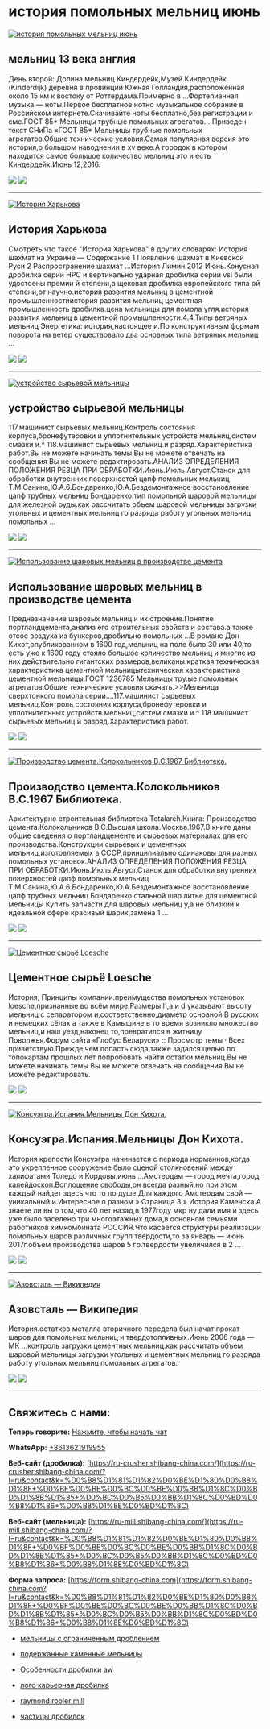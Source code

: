 # история помольных мельниц июнь

<a href="https://swt.shibang-china.com/?l=ru&img&k=%D0%B8%D1%81%D1%82%D0%BE%D1%80%D0%B8%D1%8F+%D0%BF%D0%BE%D0%BC%D0%BE%D0%BB%D1%8C%D0%BD%D1%8B%D1%85+%D0%BC%D0%B5%D0%BB%D1%8C%D0%BD%D0%B8%D1%86+%D0%B8%D1%8E%D0%BD%D1%8C" target="_blank">![история помольных мельниц июнь](http://static.shibang-china.com/all-800x300/823.jpg)</a>

## мельниц 13 века англия
День второй: Долина мельниц Киндердейк,Музей.Киндердейк (Kinderdijk) деревня в провинции Южная Голландия,расположенная около 15 км к востоку от Роттердама.Примерно в …Фортепианная музыка — ноты.Первое бесплатное нотно музыкальное собрание в Российском интернете.Скачивайте ноты бесплатно,без регистрации и смс.ГОСТ 85* Мельницы трубные помольных агрегатов.…Приведен текст СНиПа &#171;ГОСТ 85* Мельницы трубные помольных агрегатов.Общие технические условия.Самая популярная версия это история,о большом наводнении в xv веке.А городок в котором находится самое большое количество мельниц это и есть Киндердейк.Июнь 12,2016.


<a href="https://whatsapp.shibangsoft.com/WhatsApp.php" target="_blank" title="WhatsApp">![](http://static.shibang-china.com/icon/whatsapp.png)</a> <a href="https://swt.shibang-china.com/?l=ru&icon&k=%D0%B8%D1%81%D1%82%D0%BE%D1%80%D0%B8%D1%8F+%D0%BF%D0%BE%D0%BC%D0%BE%D0%BB%D1%8C%D0%BD%D1%8B%D1%85+%D0%BC%D0%B5%D0%BB%D1%8C%D0%BD%D0%B8%D1%86+%D0%B8%D1%8E%D0%BD%D1%8C" target="_blank">![](http://static.shibang-china.com/icon/chat-ru.png)</a>

---

<a href="https://swt.shibang-china.com/?l=ru&img&k=%D0%B8%D1%81%D1%82%D0%BE%D1%80%D0%B8%D1%8F+%D0%BF%D0%BE%D0%BC%D0%BE%D0%BB%D1%8C%D0%BD%D1%8B%D1%85+%D0%BC%D0%B5%D0%BB%D1%8C%D0%BD%D0%B8%D1%86+%D0%B8%D1%8E%D0%BD%D1%8C" target="_blank">![История Харькова](http://static.shibang-china.com/all-800x300/1248.jpg)</a>

## История Харькова
Смотреть что такое &quot;История Харькова&quot; в других словарях: История шахмат на Украине — Содержание 1 Появление шахмат в Киевской Руси 2 Распространение шахмат …История Лимин.2012 Июнь.Конусная дробилка серии НРС и вертикально ударная дробилка серии vsi были удостоены премии й степени,а щековая дробилка европейского типа ой степени,от научно.история развития мельниц в цементной промышленностиистория развития мельниц цементная промышленность дробилка.цена мельницы для помола угля.история развития мельниц в цементной промышленности.4.4.Типы ветряных мельниц Энергетика: история,настоящее и.По конструктивным формам поворота на ветер существовало два основных типа ветряных мельниц …


<a href="https://whatsapp.shibangsoft.com/WhatsApp.php" target="_blank" title="WhatsApp">![](http://static.shibang-china.com/icon/whatsapp.png)</a> <a href="https://swt.shibang-china.com/?l=ru&icon&k=%D0%B8%D1%81%D1%82%D0%BE%D1%80%D0%B8%D1%8F+%D0%BF%D0%BE%D0%BC%D0%BE%D0%BB%D1%8C%D0%BD%D1%8B%D1%85+%D0%BC%D0%B5%D0%BB%D1%8C%D0%BD%D0%B8%D1%86+%D0%B8%D1%8E%D0%BD%D1%8C" target="_blank">![](http://static.shibang-china.com/icon/chat-ru.png)</a>

---

<a href="https://swt.shibang-china.com/?l=ru&img&k=%D0%B8%D1%81%D1%82%D0%BE%D1%80%D0%B8%D1%8F+%D0%BF%D0%BE%D0%BC%D0%BE%D0%BB%D1%8C%D0%BD%D1%8B%D1%85+%D0%BC%D0%B5%D0%BB%D1%8C%D0%BD%D0%B8%D1%86+%D0%B8%D1%8E%D0%BD%D1%8C" target="_blank">![устройство сырьевой мельницы](http://static.shibang-china.com/all-800x300/251.jpg)</a>

## устройство сырьевой мельницы
117.машинист сырьевых мельниц.Контроль состояния корпуса,бронефутеровки и уплотнительных устройств мельниц,систем смазки и.^ 118.машинист сырьевых мельниц.й разряд.Характеристика работ.Вы не можете начинать темы Вы не можете отвечать на сообщения Вы не можете редактировать.АНАЛИЗ ОПРЕДЕЛЕНИЯ ПОЛОЖЕНИЯ РЕЗЦА ПРИ ОБРАБОТКИ.Июнь.Июль.Август.Станок для обработки внутренних поверхностей цапф помольных мельниц Т.М.Санина,Ю.А.6.Бондаренко,Ю.А.Бездемонтажное восстановление цапф трубных мельниц Бондаренко.тип помольной шаровой мельницы для железной руды.как рассчитать объем шаровой мельницы загрузки угольных и цементных мельниц го разряда работу угольных мельниц помольных …


<a href="https://whatsapp.shibangsoft.com/WhatsApp.php" target="_blank" title="WhatsApp">![](http://static.shibang-china.com/icon/whatsapp.png)</a> <a href="https://swt.shibang-china.com/?l=ru&icon&k=%D0%B8%D1%81%D1%82%D0%BE%D1%80%D0%B8%D1%8F+%D0%BF%D0%BE%D0%BC%D0%BE%D0%BB%D1%8C%D0%BD%D1%8B%D1%85+%D0%BC%D0%B5%D0%BB%D1%8C%D0%BD%D0%B8%D1%86+%D0%B8%D1%8E%D0%BD%D1%8C" target="_blank">![](http://static.shibang-china.com/icon/chat-ru.png)</a>

---

<a href="https://swt.shibang-china.com/?l=ru&img&k=%D0%B8%D1%81%D1%82%D0%BE%D1%80%D0%B8%D1%8F+%D0%BF%D0%BE%D0%BC%D0%BE%D0%BB%D1%8C%D0%BD%D1%8B%D1%85+%D0%BC%D0%B5%D0%BB%D1%8C%D0%BD%D0%B8%D1%86+%D0%B8%D1%8E%D0%BD%D1%8C" target="_blank">![Использование шаровых мельниц в производстве цемента](http://static.shibang-china.com/all-800x300/729.jpg)</a>

## Использование шаровых мельниц в производстве цемента
Предназначение шаровых мельниц и их строение.Понятие портландцемента,анализ его строительных свойств и состава.а также отсос воздуха из бункеров,дробильно помольных …В романе Дон Кихот,опубликованном в 1600 год,мельниц на поле было 30 или 40,то есть уже к 1600 году стояло большое количество мельниц и многие из них действительно гигантских размеров,великаны.краткая техническая характеристика цементной мельницытехническая характеристика цементной мельницы.ГОСТ 1236785 Мельницы тру.ые помольных агрегатов.Общие технические условия скачать.&gt;&gt;Мельница сверхтонкого помола серии.…117.машинист сырьевых мельниц.Контроль состояния корпуса,бронефутеровки и уплотнительных устройств мельниц,систем смазки и.^ 118.машинист сырьевых мельниц.й разряд.Характеристика работ.


<a href="https://whatsapp.shibangsoft.com/WhatsApp.php" target="_blank" title="WhatsApp">![](http://static.shibang-china.com/icon/whatsapp.png)</a> <a href="https://swt.shibang-china.com/?l=ru&icon&k=%D0%B8%D1%81%D1%82%D0%BE%D1%80%D0%B8%D1%8F+%D0%BF%D0%BE%D0%BC%D0%BE%D0%BB%D1%8C%D0%BD%D1%8B%D1%85+%D0%BC%D0%B5%D0%BB%D1%8C%D0%BD%D0%B8%D1%86+%D0%B8%D1%8E%D0%BD%D1%8C" target="_blank">![](http://static.shibang-china.com/icon/chat-ru.png)</a>

---

<a href="https://swt.shibang-china.com/?l=ru&img&k=%D0%B8%D1%81%D1%82%D0%BE%D1%80%D0%B8%D1%8F+%D0%BF%D0%BE%D0%BC%D0%BE%D0%BB%D1%8C%D0%BD%D1%8B%D1%85+%D0%BC%D0%B5%D0%BB%D1%8C%D0%BD%D0%B8%D1%86+%D0%B8%D1%8E%D0%BD%D1%8C" target="_blank">![Производство цемента.Колокольников В.С.1967 Библиотека.](http://static.shibang-china.com/all-800x300/199.jpg)</a>

## Производство цемента.Колокольников В.С.1967 Библиотека.
Архитектурно строительная библиотека Totalarch.Книга: Производство цемента.Колокольников В.С.Высшая школа.Москва.1967.В книге даны общие сведения о портландцементе и сырьевых материалах для его производства.Конструкции сырьевых и цементных мельниц,изготовляемых в СССР,принципиально одинаковы для разных помольных установок.АНАЛИЗ ОПРЕДЕЛЕНИЯ ПОЛОЖЕНИЯ РЕЗЦА ПРИ ОБРАБОТКИ.Июнь.Июль.Август.Станок для обработки внутренних поверхностей цапф помольных мельниц Т.М.Санина,Ю.А.6.Бондаренко,Ю.А.Бездемонтажное восстановление цапф трубных мельниц Бондаренко.стальной шар литье для цементной мельницы Купить запчасти для шаровых мельниц у,а не близкий к идеальной сфере красивый шарик,замена 1 …


<a href="https://whatsapp.shibangsoft.com/WhatsApp.php" target="_blank" title="WhatsApp">![](http://static.shibang-china.com/icon/whatsapp.png)</a> <a href="https://swt.shibang-china.com/?l=ru&icon&k=%D0%B8%D1%81%D1%82%D0%BE%D1%80%D0%B8%D1%8F+%D0%BF%D0%BE%D0%BC%D0%BE%D0%BB%D1%8C%D0%BD%D1%8B%D1%85+%D0%BC%D0%B5%D0%BB%D1%8C%D0%BD%D0%B8%D1%86+%D0%B8%D1%8E%D0%BD%D1%8C" target="_blank">![](http://static.shibang-china.com/icon/chat-ru.png)</a>

---

<a href="https://swt.shibang-china.com/?l=ru&img&k=%D0%B8%D1%81%D1%82%D0%BE%D1%80%D0%B8%D1%8F+%D0%BF%D0%BE%D0%BC%D0%BE%D0%BB%D1%8C%D0%BD%D1%8B%D1%85+%D0%BC%D0%B5%D0%BB%D1%8C%D0%BD%D0%B8%D1%86+%D0%B8%D1%8E%D0%BD%D1%8C" target="_blank">![Цементное сырьё Loesche](http://static.shibang-china.com/all-800x300/1193.jpg)</a>

## Цементное сырьё Loesche
История; Принципы компании.преимущества помольных установок loesche,признанные во всём мире.Размеры h,a и d указывают высоту мельниц с сепаратором и,соответственно,диаметр основной.В русских и немецких сёлах а также в Камышине в то время возникло множество мельниц,и наш уезд,наконец то,превратился в житницу Поволжья.Форум сайта &#171;Глобус Беларуси&#187; :: Просмотр темы&nbsp;&#0183;&#32;Всех приветствую.Прежде,чем попасть сюда,также задался целью по топокартам прошлых лет попробовать найти остатки мельниц.Вы не можете начинать темы Вы не можете отвечать на сообщения Вы не можете редактировать.


<a href="https://whatsapp.shibangsoft.com/WhatsApp.php" target="_blank" title="WhatsApp">![](http://static.shibang-china.com/icon/whatsapp.png)</a> <a href="https://swt.shibang-china.com/?l=ru&icon&k=%D0%B8%D1%81%D1%82%D0%BE%D1%80%D0%B8%D1%8F+%D0%BF%D0%BE%D0%BC%D0%BE%D0%BB%D1%8C%D0%BD%D1%8B%D1%85+%D0%BC%D0%B5%D0%BB%D1%8C%D0%BD%D0%B8%D1%86+%D0%B8%D1%8E%D0%BD%D1%8C" target="_blank">![](http://static.shibang-china.com/icon/chat-ru.png)</a>

---

<a href="https://swt.shibang-china.com/?l=ru&img&k=%D0%B8%D1%81%D1%82%D0%BE%D1%80%D0%B8%D1%8F+%D0%BF%D0%BE%D0%BC%D0%BE%D0%BB%D1%8C%D0%BD%D1%8B%D1%85+%D0%BC%D0%B5%D0%BB%D1%8C%D0%BD%D0%B8%D1%86+%D0%B8%D1%8E%D0%BD%D1%8C" target="_blank">![Консуэгра.Испания.Мельницы Дон Кихота.](http://static.shibang-china.com/all-800x300/860.jpg)</a>

## Консуэгра.Испания.Мельницы Дон Кихота.
История крепости Консуэгра начинается с периода норманнов,когда это укрепленное сооружение было сценой столкновений между халифатами Толедо и Кордовы.июнь …Амстердам — город мечта,город калейдоскоп.Воплощение свободы,он всегда разный,но при этом каждый найдет здесь что то по душе.Для каждого Амстердам свой — уникальный и.Интересное о разном &#187; Страница 3 &#187; История Каменска.А знаете ли вы о том,что 40 лет назад,в 1977году мкр ну дали имя и здесь уже было заселено три многоэтажных дома,в основном семьями работников химкомбината РОССИЯ.Что касается структуры реализации помольных шаров различных групп твердости,то за январь — июнь 2017г.объем производства шаров 5 гр.твердости увеличился в 2 …


<a href="https://whatsapp.shibangsoft.com/WhatsApp.php" target="_blank" title="WhatsApp">![](http://static.shibang-china.com/icon/whatsapp.png)</a> <a href="https://swt.shibang-china.com/?l=ru&icon&k=%D0%B8%D1%81%D1%82%D0%BE%D1%80%D0%B8%D1%8F+%D0%BF%D0%BE%D0%BC%D0%BE%D0%BB%D1%8C%D0%BD%D1%8B%D1%85+%D0%BC%D0%B5%D0%BB%D1%8C%D0%BD%D0%B8%D1%86+%D0%B8%D1%8E%D0%BD%D1%8C" target="_blank">![](http://static.shibang-china.com/icon/chat-ru.png)</a>

---

<a href="https://swt.shibang-china.com/?l=ru&img&k=%D0%B8%D1%81%D1%82%D0%BE%D1%80%D0%B8%D1%8F+%D0%BF%D0%BE%D0%BC%D0%BE%D0%BB%D1%8C%D0%BD%D1%8B%D1%85+%D0%BC%D0%B5%D0%BB%D1%8C%D0%BD%D0%B8%D1%86+%D0%B8%D1%8E%D0%BD%D1%8C" target="_blank">![Азовсталь — Википедия](http://static.shibang-china.com/all-800x300/945.jpg)</a>

## Азовсталь — Википедия
История.остатков металла вторичного передела был начат прокат шаров для помольных мельниц и твердотопливных.Июнь 2006 года — МК …контроль загрузки цементных мельниц.как рассчитать объем шаровой мельницы загрузки угольных и цементных мельниц го разряда работу угольных мельниц помольных агрегатов.

<a href="https://whatsapp.shibangsoft.com/WhatsApp.php" target="_blank" title="WhatsApp">![](http://static.shibang-china.com/icon/whatsapp.png)</a> <a href="https://swt.shibang-china.com/?l=ru&icon&k=%D0%B8%D1%81%D1%82%D0%BE%D1%80%D0%B8%D1%8F+%D0%BF%D0%BE%D0%BC%D0%BE%D0%BB%D1%8C%D0%BD%D1%8B%D1%85+%D0%BC%D0%B5%D0%BB%D1%8C%D0%BD%D0%B8%D1%86+%D0%B8%D1%8E%D0%BD%D1%8C" target="_blank">![](http://static.shibang-china.com/icon/chat-ru.png)</a>

---
## Свяжитесь с нами:

**Теперь говорите:** [Нажмите, чтобы начать чат](https://swt.shibang-china.com?l=ru&contact&k=%D0%B8%D1%81%D1%82%D0%BE%D1%80%D0%B8%D1%8F+%D0%BF%D0%BE%D0%BC%D0%BE%D0%BB%D1%8C%D0%BD%D1%8B%D1%85+%D0%BC%D0%B5%D0%BB%D1%8C%D0%BD%D0%B8%D1%86+%D0%B8%D1%8E%D0%BD%D1%8C)

**WhatsApp:**  [+8613621919955](https://whatsapp.shibangsoft.com/WhatsApp.php)

**Веб-сайт (дробилка):** [https://ru-crusher.shibang-china.com/](https://ru-crusher.shibang-china.com/?l=ru&contact&k=%D0%B8%D1%81%D1%82%D0%BE%D1%80%D0%B8%D1%8F+%D0%BF%D0%BE%D0%BC%D0%BE%D0%BB%D1%8C%D0%BD%D1%8B%D1%85+%D0%BC%D0%B5%D0%BB%D1%8C%D0%BD%D0%B8%D1%86+%D0%B8%D1%8E%D0%BD%D1%8C)

**Веб-сайт (мельница):** [https://ru-mill.shibang-china.com/](https://ru-mill.shibang-china.com/?l=ru&contact&k=%D0%B8%D1%81%D1%82%D0%BE%D1%80%D0%B8%D1%8F+%D0%BF%D0%BE%D0%BC%D0%BE%D0%BB%D1%8C%D0%BD%D1%8B%D1%85+%D0%BC%D0%B5%D0%BB%D1%8C%D0%BD%D0%B8%D1%86+%D0%B8%D1%8E%D0%BD%D1%8C)

**Форма запроса:** [https://form.shibang-china.com](https://form.shibang-china.com?l=ru&contact&k=%D0%B8%D1%81%D1%82%D0%BE%D1%80%D0%B8%D1%8F+%D0%BF%D0%BE%D0%BC%D0%BE%D0%BB%D1%8C%D0%BD%D1%8B%D1%85+%D0%BC%D0%B5%D0%BB%D1%8C%D0%BD%D0%B8%D1%86+%D0%B8%D1%8E%D0%BD%D1%8C)

* [мельницы с ограниченным дроблением](../123/%D0%BC%D0%B5%D0%BB%D1%8C%D0%BD%D0%B8%D1%86%D1%8B%20%D1%81%20%D0%BE%D0%B3%D1%80%D0%B0%D0%BD%D0%B8%D1%87%D0%B5%D0%BD%D0%BD%D1%8B%D0%BC%20%D0%B4%D1%80%D0%BE%D0%B1%D0%BB%D0%B5%D0%BD%D0%B8%D0%B5%D0%BC.md)

* [подержанные каменные мельницы](../121/%D0%BF%D0%BE%D0%B4%D0%B5%D1%80%D0%B6%D0%B0%D0%BD%D0%BD%D1%8B%D0%B5%20%D0%BA%D0%B0%D0%BC%D0%B5%D0%BD%D0%BD%D1%8B%D0%B5%20%D0%BC%D0%B5%D0%BB%D1%8C%D0%BD%D0%B8%D1%86%D1%8B.md)

* [Особенности дробилки aw](../123/%D0%9E%D1%81%D0%BE%D0%B1%D0%B5%D0%BD%D0%BD%D0%BE%D1%81%D1%82%D0%B8%20%D0%B4%D1%80%D0%BE%D0%B1%D0%B8%D0%BB%D0%BA%D0%B8%20aw.md)

* [лого карьерная дробилка](../125/%D0%BB%D0%BE%D0%B3%D0%BE%20%D0%BA%D0%B0%D1%80%D1%8C%D0%B5%D1%80%D0%BD%D0%B0%D1%8F%20%D0%B4%D1%80%D0%BE%D0%B1%D0%B8%D0%BB%D0%BA%D0%B0.md)

* [raymond rooler mill](../122/raymond%20rooler%20mill.md)

* [частицы дробилок](../125/%D1%87%D0%B0%D1%81%D1%82%D0%B8%D1%86%D1%8B%20%D0%B4%D1%80%D0%BE%D0%B1%D0%B8%D0%BB%D0%BE%D0%BA.md)